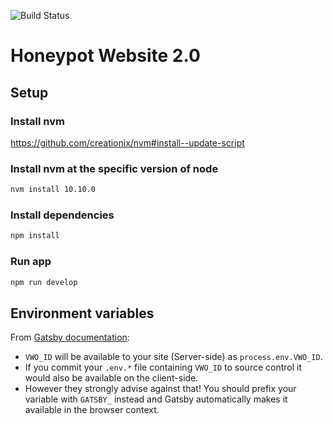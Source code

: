 ![Build Status](https://api.travis-ci.org/honeypotio/website.svg?branch=master)

# Honeypot Website 2.0

## Setup

### Install nvm

https://github.com/creationix/nvm#install--update-script


### Install nvm at the specific version of node

```bash
nvm install 10.10.0
```

### Install dependencies

```bash
npm install
```

### Run app

```bash
npm run develop
```

## Environment variables

From [Gatsby documentation](https://www.gatsbyjs.org/docs/environment-variables/#example):

- `VWO_ID` will be available to your site (Server-side) as `process.env.VWO_ID`.
- If you commit your `.env.*` file containing `VWO_ID` to source control it would also be available on the client-side.
- However they strongly advise against that! You should prefix your variable with `GATSBY_` instead and Gatsby automatically makes it available in the browser context.
